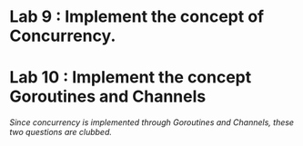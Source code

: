 # Lab 9  : Implement the concept of Concurrency.
# Lab 10 : Implement the concept Goroutines and Channels

###### Since concurrency is implemented through Goroutines and Channels, these two questions are clubbed.